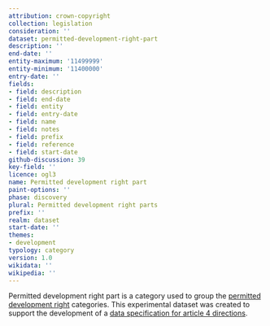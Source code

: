 ```yaml
---
attribution: crown-copyright
collection: legislation
consideration: ''
dataset: permitted-development-right-part
description: ''
end-date: ''
entity-maximum: '11499999'
entity-minimum: '11400000'
entry-date: ''
fields:
- field: description
- field: end-date
- field: entity
- field: entry-date
- field: name
- field: notes
- field: prefix
- field: reference
- field: start-date
github-discussion: 39
key-field: ''
licence: ogl3
name: Permitted development right part
paint-options: ''
phase: discovery
plural: Permitted development right parts
prefix: ''
realm: dataset
start-date: ''
themes:
- development
typology: category
version: 1.0
wikidata: ''
wikipedia: ''
---
```


Permitted development right part is a category used to group the [permitted development right](/dataset/permitted-development-right) categories.
This experimental dataset was created to support the development of a [data specification for article 4 directions](https://www.digital-land.info/guidance/specifications/article-4-direction).